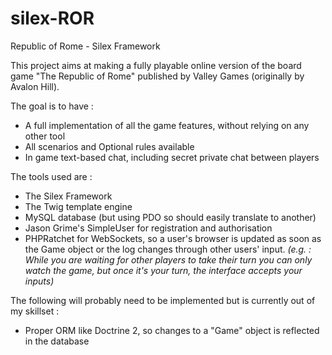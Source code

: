 silex-ROR
=========

Republic of Rome - Silex Framework

This project aims at making a fully playable online version of the board game "The Republic of Rome" published by Valley Games (originally by Avalon Hill).

The goal is to have :

- A full implementation of all the game features, without relying on any other tool
- All scenarios and Optional rules available
- In game text-based chat, including secret private chat between players

The tools used are :

- The Silex Framework
- The Twig template engine
- MySQL database (but using PDO so should easily translate to another)
- Jason Grime's SimpleUser for registration and authorisation
- PHPRatchet for WebSockets, so a user's browser is updated as soon as the Game object or the log changes through other users' input. _(e.g. : While you are waiting for other players to take their turn you can only watch the game, but once it's your turn, the interface accepts your inputs)_

The following will probably need to be implemented but is currently out of my skillset :

- Proper ORM like Doctrine 2, so changes to a "Game" object is reflected in the database
